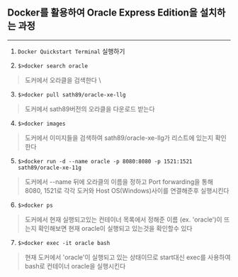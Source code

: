 ## **Docker를 활용하여 Oracle Express Edition을 설치하는 과정**
-----

1. `Docker Quickstart Terminal` 실행하기


2. `$>docker search oracle`
> 도커에서 오라클을 검색한다 \
3. `$>docker pull sath89/oracle-xe-llg`
> 도커에서 sath89버전의 오라클을 다운로드 받는다
    
    
4. `$>docker images`
> 도커에서 이미지들을 검색하여 sath89/oracle-xe-llg가 리스트에 있는지 확인한다
    
    
5. `$>docker run -d --name oracle -p 8080:8080 -p 1521:1521 sath89/oracle-xe-11g`
> 도커에서 --name 뒤에 오라클의 이름을 정하고 Port forwarding을 통해 8080, 1521로 각각 도커와 Host OS(Windows)사이를 연결해준후 실행시킨다
    
    
6. `$>docker ps`
> 도커에서 현재 실행되고있는 컨테이너 목록에서 정해준 이름 (ex. 'oracle')이 뜨는지 확인해보면 현재 oracle이 실행되고 있는것을 확인할수 있다


7. `$>docker exec -it oracle bash`
> 현재 도커에서 'oracle'이 실행되고 있는 상태이므로 start대신 exec를 사용하여 bash로 컨테이너 oracle을 실행시킨다

    
